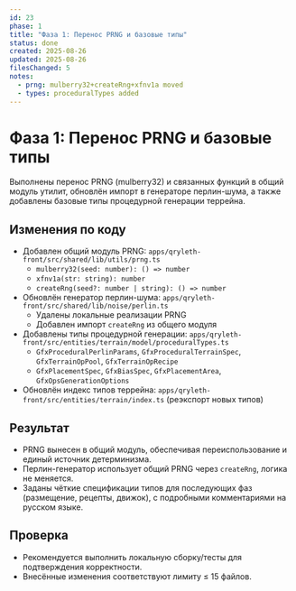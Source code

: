```yaml
---
id: 23
phase: 1
title: "Фаза 1: Перенос PRNG и базовые типы"
status: done
created: 2025-08-26
updated: 2025-08-26
filesChanged: 5
notes:
  - prng: mulberry32+createRng+xfnv1a moved
  - types: proceduralTypes added
---
```


# Фаза 1: Перенос PRNG и базовые типы

Выполнены перенос PRNG (mulberry32) и связанных функций в общий модуль утилит, обновлён импорт в генераторе перлин-шума, а также добавлены базовые типы процедурной генерации террейна.

## Изменения по коду
- Добавлен общий модуль PRNG: `apps/qryleth-front/src/shared/lib/utils/prng.ts`
  - `mulberry32(seed: number): () => number`
  - `xfnv1a(str: string): number`
  - `createRng(seed?: number | string): () => number`
- Обновлён генератор перлин-шума: `apps/qryleth-front/src/shared/lib/noise/perlin.ts`
  - Удалены локальные реализации PRNG
  - Добавлен импорт `createRng` из общего модуля
- Добавлены типы процедурной генерации: `apps/qryleth-front/src/entities/terrain/model/proceduralTypes.ts`
  - `GfxProceduralPerlinParams`, `GfxProceduralTerrainSpec`, `GfxTerrainOpPool`, `GfxTerrainOpRecipe`
  - `GfxPlacementSpec`, `GfxBiasSpec`, `GfxPlacementArea`, `GfxOpsGenerationOptions`
- Обновлён индекс типов террейна: `apps/qryleth-front/src/entities/terrain/index.ts` (реэкспорт новых типов)

## Результат
- PRNG вынесен в общий модуль, обеспечивая переиспользование и единый источник детерминизма.
- Перлин-генератор использует общий PRNG через `createRng`, логика не меняется.
- Заданы чёткие спецификации типов для последующих фаз (размещение, рецепты, движок), с подробными комментариями на русском языке.

## Проверка
- Рекомендуется выполнить локальную сборку/тесты для подтверждения корректности.
- Внесённые изменения соответствуют лимиту ≤ 15 файлов.
